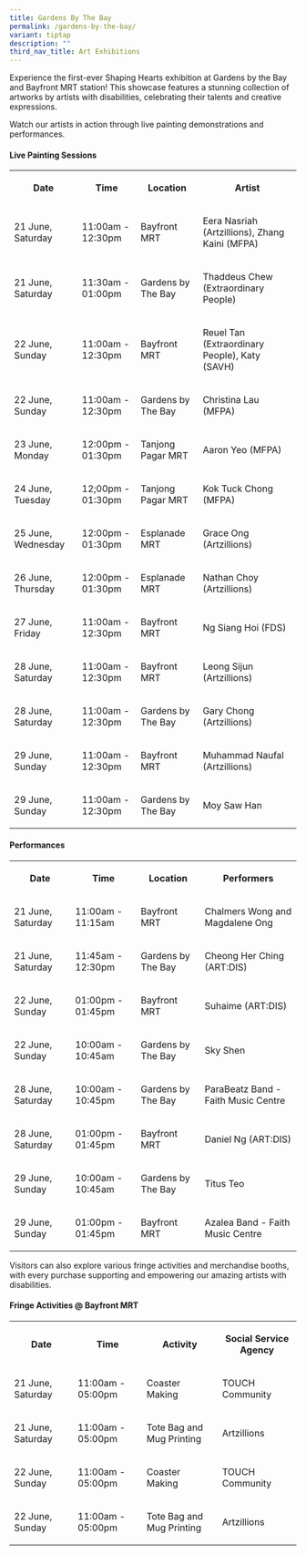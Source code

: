```yaml
---
title: Gardens By The Bay
permalink: /gardens-by-the-bay/
variant: tiptap
description: ""
third_nav_title: Art Exhibitions
---
```

<p>Experience the first-ever Shaping Hearts exhibition at Gardens by the
Bay and Bayfront MRT station! This showcase features a stunning collection
of artworks by artists with disabilities, celebrating their talents and
creative expressions.</p>
<p>Watch our artists in action through live painting demonstrations and performances.</p>
<h4>Live Painting Sessions</h4>
<table style="minWidth: 100px">
<colgroup>
<col>
<col>
<col>
<col>
</colgroup>
<tbody>
<tr>
<th rowspan="1" colspan="1">
<p>Date</p>
</th>
<th rowspan="1" colspan="1">
<p>Time</p>
</th>
<th rowspan="1" colspan="1">
<p>Location</p>
</th>
<th rowspan="1" colspan="1">
<p>Artist</p>
</th>
</tr>
<tr>
<td rowspan="1" colspan="1">
<p>21 June, Saturday</p>
</td>
<td rowspan="1" colspan="1">
<p>11:00am - 12:30pm</p>
</td>
<td rowspan="1" colspan="1">
<p>Bayfront MRT</p>
</td>
<td rowspan="1" colspan="1">
<p>Eera Nasriah (Artzillions), Zhang Kaini (MFPA)</p>
</td>
</tr>
<tr>
<td rowspan="1" colspan="1">
<p>21 June, Saturday</p>
</td>
<td rowspan="1" colspan="1">
<p>11:30am - 01:00pm</p>
</td>
<td rowspan="1" colspan="1">
<p>Gardens by The Bay</p>
</td>
<td rowspan="1" colspan="1">
<p>Thaddeus Chew (Extraordinary People)</p>
</td>
</tr>
<tr>
<td rowspan="1" colspan="1">
<p>22 June, Sunday</p>
</td>
<td rowspan="1" colspan="1">
<p>11:00am - 12:30pm</p>
</td>
<td rowspan="1" colspan="1">
<p>Bayfront MRT</p>
</td>
<td rowspan="1" colspan="1">
<p>Reuel Tan (Extraordinary People), Katy (SAVH)</p>
</td>
</tr>
<tr>
<td rowspan="1" colspan="1">
<p>22 June, Sunday</p>
</td>
<td rowspan="1" colspan="1">
<p>11:00am - 12:30pm</p>
</td>
<td rowspan="1" colspan="1">
<p>Gardens by The Bay</p>
</td>
<td rowspan="1" colspan="1">
<p>Christina Lau (MFPA)</p>
</td>
</tr>
<tr>
<td rowspan="1" colspan="1">
<p>23 June, Monday</p>
</td>
<td rowspan="1" colspan="1">
<p>12:00pm - 01:30pm</p>
</td>
<td rowspan="1" colspan="1">
<p>Tanjong Pagar MRT</p>
</td>
<td rowspan="1" colspan="1">
<p>Aaron Yeo (MFPA)</p>
</td>
</tr>
<tr>
<td rowspan="1" colspan="1">
<p>24 June, Tuesday</p>
</td>
<td rowspan="1" colspan="1">
<p>12;00pm - 01:30pm</p>
</td>
<td rowspan="1" colspan="1">
<p>Tanjong Pagar MRT</p>
</td>
<td rowspan="1" colspan="1">
<p>Kok Tuck Chong (MFPA)</p>
</td>
</tr>
<tr>
<td rowspan="1" colspan="1">
<p>25 June, Wednesday</p>
</td>
<td rowspan="1" colspan="1">
<p>12:00pm - 01:30pm</p>
</td>
<td rowspan="1" colspan="1">
<p>Esplanade MRT</p>
</td>
<td rowspan="1" colspan="1">
<p>Grace Ong (Artzillions)</p>
</td>
</tr>
<tr>
<td rowspan="1" colspan="1">
<p>26 June, Thursday</p>
</td>
<td rowspan="1" colspan="1">
<p>12:00pm - 01:30pm</p>
</td>
<td rowspan="1" colspan="1">
<p>Esplanade MRT</p>
</td>
<td rowspan="1" colspan="1">
<p>Nathan Choy (Artzillions)</p>
</td>
</tr>
<tr>
<td rowspan="1" colspan="1">
<p>27 June, Friday</p>
</td>
<td rowspan="1" colspan="1">
<p>11:00am - 12:30pm</p>
</td>
<td rowspan="1" colspan="1">
<p>Bayfront MRT</p>
</td>
<td rowspan="1" colspan="1">
<p>Ng Siang Hoi (FDS)</p>
</td>
</tr>
<tr>
<td rowspan="1" colspan="1">
<p>28 June, Saturday</p>
</td>
<td rowspan="1" colspan="1">
<p>11:00am - 12:30pm</p>
</td>
<td rowspan="1" colspan="1">
<p>Bayfront MRT</p>
</td>
<td rowspan="1" colspan="1">
<p>Leong Sijun (Artzillions)</p>
</td>
</tr>
<tr>
<td rowspan="1" colspan="1">
<p>28 June, Saturday</p>
</td>
<td rowspan="1" colspan="1">
<p>11:00am - 12:30pm</p>
</td>
<td rowspan="1" colspan="1">
<p>Gardens by The Bay</p>
</td>
<td rowspan="1" colspan="1">
<p>Gary Chong (Artzillions)</p>
</td>
</tr>
<tr>
<td rowspan="1" colspan="1">
<p>29 June, Sunday</p>
</td>
<td rowspan="1" colspan="1">
<p>11:00am - 12:30pm</p>
</td>
<td rowspan="1" colspan="1">
<p>Bayfront MRT</p>
</td>
<td rowspan="1" colspan="1">
<p>Muhammad Naufal (Artzillions)</p>
</td>
</tr>
<tr>
<td rowspan="1" colspan="1">
<p>29 June, Sunday</p>
</td>
<td rowspan="1" colspan="1">
<p>11:00am - 12:30pm</p>
</td>
<td rowspan="1" colspan="1">
<p>Gardens by The Bay</p>
</td>
<td rowspan="1" colspan="1">
<p>Moy Saw Han</p>
</td>
</tr>
</tbody>
</table>
<h4>Performances</h4>
<table style="minWidth: 100px">
<colgroup>
<col>
<col>
<col>
<col>
</colgroup>
<tbody>
<tr>
<th rowspan="1" colspan="1">
<p>Date</p>
</th>
<th rowspan="1" colspan="1">
<p>Time</p>
</th>
<th rowspan="1" colspan="1">
<p>Location</p>
</th>
<th rowspan="1" colspan="1">
<p>Performers</p>
</th>
</tr>
<tr>
<td rowspan="1" colspan="1">
<p>21 June, Saturday</p>
</td>
<td rowspan="1" colspan="1">
<p>11:00am - 11:15am</p>
</td>
<td rowspan="1" colspan="1">
<p>Bayfront MRT</p>
</td>
<td rowspan="1" colspan="1">
<p>Chalmers Wong and Magdalene Ong</p>
</td>
</tr>
<tr>
<td rowspan="1" colspan="1">
<p>21 June, Saturday</p>
</td>
<td rowspan="1" colspan="1">
<p>11:45am - 12:30pm</p>
</td>
<td rowspan="1" colspan="1">
<p>Gardens by The Bay</p>
</td>
<td rowspan="1" colspan="1">
<p>Cheong Her Ching (ART:DIS)</p>
</td>
</tr>
<tr>
<td rowspan="1" colspan="1">
<p>22 June, Sunday</p>
</td>
<td rowspan="1" colspan="1">
<p>01:00pm - 01:45pm</p>
</td>
<td rowspan="1" colspan="1">
<p>Bayfront MRT</p>
</td>
<td rowspan="1" colspan="1">
<p>Suhaime (ART:DIS)</p>
</td>
</tr>
<tr>
<td rowspan="1" colspan="1">
<p>22 June, Sunday</p>
</td>
<td rowspan="1" colspan="1">
<p>10:00am - 10:45am</p>
</td>
<td rowspan="1" colspan="1">
<p>Gardens by The Bay</p>
</td>
<td rowspan="1" colspan="1">
<p>Sky Shen</p>
</td>
</tr>
<tr>
<td rowspan="1" colspan="1">
<p>28 June, Saturday</p>
</td>
<td rowspan="1" colspan="1">
<p>10:00am - 10:45pm</p>
</td>
<td rowspan="1" colspan="1">
<p>Gardens by The Bay</p>
</td>
<td rowspan="1" colspan="1">
<p>ParaBeatz Band - Faith Music Centre</p>
</td>
</tr>
<tr>
<td rowspan="1" colspan="1">
<p>28 June, Saturday</p>
</td>
<td rowspan="1" colspan="1">
<p>01:00pm - 01:45pm</p>
</td>
<td rowspan="1" colspan="1">
<p>Bayfront MRT</p>
</td>
<td rowspan="1" colspan="1">
<p>Daniel Ng (ART:DIS)</p>
</td>
</tr>
<tr>
<td rowspan="1" colspan="1">
<p>29 June, Sunday</p>
</td>
<td rowspan="1" colspan="1">
<p>10:00am - 10:45am</p>
</td>
<td rowspan="1" colspan="1">
<p>Gardens by The Bay</p>
</td>
<td rowspan="1" colspan="1">
<p>Titus Teo</p>
</td>
</tr>
<tr>
<td rowspan="1" colspan="1">
<p>29 June, Sunday</p>
</td>
<td rowspan="1" colspan="1">
<p>01:00pm - 01:45pm</p>
</td>
<td rowspan="1" colspan="1">
<p>Bayfront MRT</p>
</td>
<td rowspan="1" colspan="1">
<p>Azalea Band - Faith Music Centre</p>
</td>
</tr>
</tbody>
</table>
<p>Visitors can also explore various fringe activities and merchandise booths,
with every purchase supporting and empowering our amazing artists with
disabilities.</p>
<h4>Fringe Activities @ Bayfront MRT</h4>
<table style="minWidth: 100px">
<colgroup>
<col>
<col>
<col>
<col>
</colgroup>
<tbody>
<tr>
<th rowspan="1" colspan="1">
<p>Date</p>
</th>
<th rowspan="1" colspan="1">
<p>Time</p>
</th>
<th rowspan="1" colspan="1">
<p>Activity</p>
</th>
<th rowspan="1" colspan="1">
<p>Social Service Agency</p>
</th>
</tr>
<tr>
<td rowspan="1" colspan="1">
<p>21 June, Saturday</p>
</td>
<td rowspan="1" colspan="1">
<p>11:00am - 05:00pm</p>
</td>
<td rowspan="1" colspan="1">
<p>Coaster Making</p>
</td>
<td rowspan="1" colspan="1">
<p>TOUCH Community</p>
</td>
</tr>
<tr>
<td rowspan="1" colspan="1">
<p>21 June, Saturday</p>
</td>
<td rowspan="1" colspan="1">
<p>11:00am - 05:00pm</p>
</td>
<td rowspan="1" colspan="1">
<p>Tote Bag and Mug Printing</p>
</td>
<td rowspan="1" colspan="1">
<p>Artzillions</p>
</td>
</tr>
<tr>
<td rowspan="1" colspan="1">
<p>22 June, Sunday</p>
</td>
<td rowspan="1" colspan="1">
<p>11:00am - 05:00pm</p>
</td>
<td rowspan="1" colspan="1">
<p>Coaster Making</p>
</td>
<td rowspan="1" colspan="1">
<p>TOUCH Community</p>
</td>
</tr>
<tr>
<td rowspan="1" colspan="1">
<p>22 June, Sunday</p>
</td>
<td rowspan="1" colspan="1">
<p>11:00am - 05:00pm</p>
</td>
<td rowspan="1" colspan="1">
<p>Tote Bag and Mug Printing</p>
</td>
<td rowspan="1" colspan="1">
<p>Artzillions</p>
</td>
</tr>
</tbody>
</table>
<p></p>